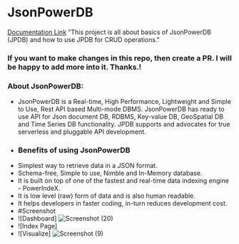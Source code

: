 # JsonPowerDB
[Documentation Link](http://login2explore.com/jpdb/docs.html)
"This project is all about basics of JsonPowerDB (JPDB) and how to use JPDB for CRUD operations."
### If you want to make changes in this repo, then create a PR. I will be happy to add more into it. Thanks.!
### About JsonPowerDB:

- JsonPowerDB is a Real-time, High Performance, Lightweight and Simple to Use, Rest API based Multi-mode DBMS. JsonPowerDB has ready to use API for Json document DB, RDBMS, Key-value DB, GeoSpatial DB and Time Series DB functionality. JPDB supports and advocates for true serverless and pluggable API development.
- ### Benefits of using JsonPowerDB
- Simplest way to retrieve data in a JSON format.
- Schema-free, Simple to use, Nimble and In-Memory database.
- It is built on top of one of the fastest and real-time data indexing engine - PowerIndeX.
- It is low level (raw) form of data and is also human readable.
- It helps developers in faster coding, in-turn reduces development cost.
- #Screenshot
- ![Dashboard] ![Screenshot (20)](https://user-images.githubusercontent.com/75823967/111730627-d6cb0280-8897-11eb-98e9-f8c2b8944862.png)
- ![Index Page] 
- ![Visualize] ![Screenshot (9)](https://user-images.githubusercontent.com/75823967/111731841-5063f000-889a-11eb-989d-915c8f278fc2.png)



